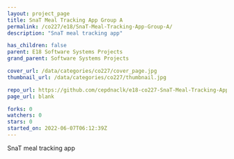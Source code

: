```yaml
---
layout: project_page
title: SnaT Meal Tracking App Group A
permalink: /co227/e18/SnaT-Meal-Tracking-App-Group-A/
description: "SnaT meal tracking app"

has_children: false
parent: E18 Software Systems Projects
grand_parent: Software Systems Projects

cover_url: /data/categories/co227/cover_page.jpg
thumbnail_url: /data/categories/co227/thumbnail.jpg

repo_url: https://github.com/cepdnaclk/e18-co227-SnaT-Meal-Tracking-App-Group-A
page_url: blank

forks: 0
watchers: 0
stars: 0
started_on: 2022-06-07T06:12:39Z
---
```

SnaT meal tracking app

